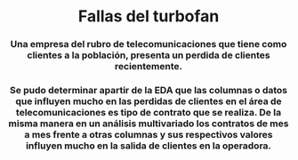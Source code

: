 <div id="header" align="center">
    <h1 align="center"> Fallas del turbofan </h1>
    <h3 align="center">Una empresa del rubro de telecomunicaciones que tiene como clientes a la población, presenta un perdida de clientes recientemente.</h3>
    <h3 align="center">Se pudo determinar apartir de la EDA que las columnas o datos que influyen mucho en las perdidas de clientes en el área de telecomunicaciones es tipo de contrato que se realiza. De la misma manera en un análisis multivariado los contratos de mes a mes frente a otras columnas y sus respectivos valores influyen mucho en la salida de clientes en la operadora.</h3>
</div>
